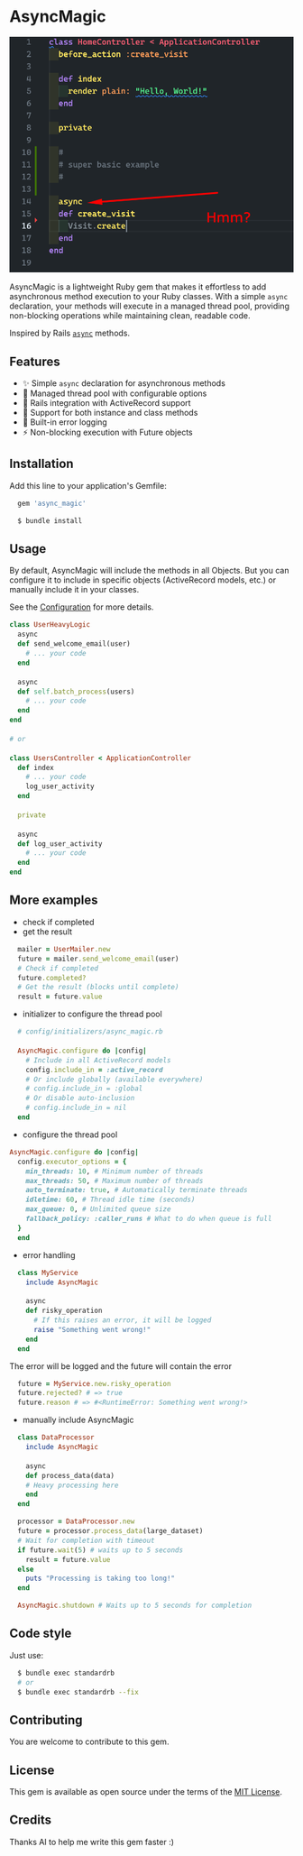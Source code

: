 # AsyncMagic

![AsyncMagic](docs/async_magic.png)

AsyncMagic is a lightweight Ruby gem that makes it effortless to add asynchronous method execution to your Ruby classes. With a simple `async` declaration, your methods will execute in a managed thread pool, providing non-blocking operations while maintaining clean, readable code.

Inspired by Rails [`async`](https://github.com/rails/rails/blob/9ffd264e016ee5501b19286c2f48d952e910e96c/activejob/lib/active_job/queue_adapters/async_adapter.rb#L89) methods.

## Features

- ✨ Simple `async` declaration for asynchronous methods
- 🧵 Managed thread pool with configurable options
- 🚂 Rails integration with ActiveRecord support
- 🎯 Support for both instance and class methods
- 📝 Built-in error logging
- ⚡ Non-blocking execution with Future objects

## Installation

Add this line to your application's Gemfile:

```ruby
  gem 'async_magic'
```

```bash
  $ bundle install
```

## Usage

By default, AsyncMagic will include the methods in all Objects. But you can configure it to include in specific objects (ActiveRecord models, etc.) or manually include it in your classes.

See the [Configuration](./lib/async_magic.rb) for more details.

```ruby
class UserHeavyLogic
  async
  def send_welcome_email(user)
    # ... your code
  end

  async
  def self.batch_process(users)
    # ... your code
  end
end

# or

class UsersController < ApplicationController
  def index
    # ... your code
    log_user_activity
  end

  private

  async
  def log_user_activity
    # ... your code
  end
end
```

## More examples

- check if completed
- get the result

```ruby
  mailer = UserMailer.new
  future = mailer.send_welcome_email(user)
  # Check if completed
  future.completed?
  # Get the result (blocks until complete)
  result = future.value
```

- initializer to configure the thread pool

```ruby
  # config/initializers/async_magic.rb

  AsyncMagic.configure do |config|
    # Include in all ActiveRecord models
    config.include_in = :active_record
    # Or include globally (available everywhere)
    # config.include_in = :global
    # Or disable auto-inclusion
    # config.include_in = nil
  end
```

- configure the thread pool

```ruby
AsyncMagic.configure do |config|
  config.executor_options = {
    min_threads: 10, # Minimum number of threads
    max_threads: 50, # Maximum number of threads
    auto_terminate: true, # Automatically terminate threads
    idletime: 60, # Thread idle time (seconds)
    max_queue: 0, # Unlimited queue size
    fallback_policy: :caller_runs # What to do when queue is full
  }
  end
```

- error handling
```ruby
  class MyService
    include AsyncMagic

    async
    def risky_operation
      # If this raises an error, it will be logged
      raise "Something went wrong!"
    end
  end
```

The error will be logged and the future will contain the error

```ruby
  future = MyService.new.risky_operation
  future.rejected? # => true
  future.reason # => #<RuntimeError: Something went wrong!>
```

- manually include AsyncMagic

```ruby
  class DataProcessor
    include AsyncMagic

    async
    def process_data(data)
    # Heavy processing here
    end
  end
```

```ruby
  processor = DataProcessor.new
  future = processor.process_data(large_dataset)
  # Wait for completion with timeout
  if future.wait(5) # waits up to 5 seconds
    result = future.value
  else
    puts "Processing is taking too long!"
  end
```

```ruby
  AsyncMagic.shutdown # Waits up to 5 seconds for completion
```

## Code style

Just use:

```bash
  $ bundle exec standardrb
  # or
  $ bundle exec standardrb --fix
```

## Contributing

You are welcome to contribute to this gem.

## License

This gem is available as open source under the terms of the [MIT License](https://opensource.org/licenses/MIT).

## Credits

Thanks AI to help me write this gem faster :)
